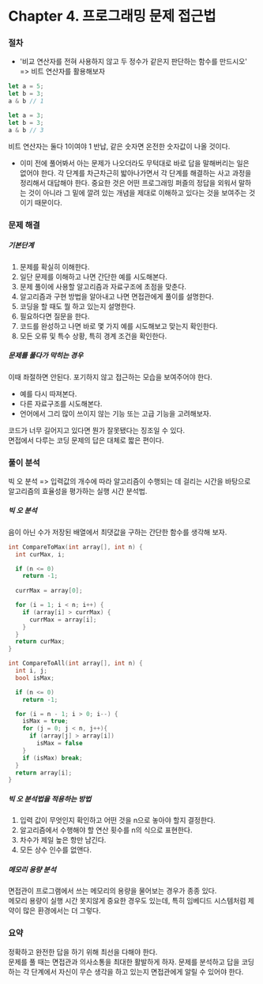 # Chapter 4. 프로그래밍 문제 접근법

### 절차

* '비교 연산자를 전혀 사용하지 않고 두 정수가 같은지 판단하는 함수를 만드시오' => 비트 연산자를 활용해보자
```js
let a = 5;
let b = 3;
a & b // 1

let a = 3;
let b = 3;
a & b // 3
```
비트 연산자는 둘다 1이여야 1 반납, 같은 숫자면 온전한 숫자값이 나올 것이다.

* 이미 전에 풀어봐서 아는 문제가 나오더라도 무턱대로 바로 답을 말해버리는 일은 없어야 한다.    각 단계를 차근차근히 밟아나가면서 각 단계를 해결하는 사고 과정을 정리해서 대답해야 한다. 중요한 것은 어떤 프로그래밍 퍼즐의 정답을 외워서 말하는 것이 아니라 그 밑에 깔려 있는 개념을 제대로 이해하고 있다는 것을 보여주는 것이기 때문이다.
  
### 문제 해결

##### 기본단계
1. 문제를 확실히 이해한다.
2. 일단 문제를 이해하고 나면 간단한 예를 시도해본다.
3. 문제 풀이에 사용할 알고리즘과 자료구조에 초점을 맞춘다.
4. 알고리즘과 구현 방법을 알아내고 나면 면접관에게 풀이를 설명한다.
5. 코딩을 할 때도 뭘 하고 있는지 설명한다.
6. 필요하다면 질문을 한다.
7. 코드를 완성하고 나면 바로 몇 가지 예를 시도해보고 맞는지 확인한다.
8. 모든 오류 및 특수 상황, 특히 경계 조건을 확인한다.

##### 문제를 풀다가 막히는 경우
이때 좌절하면 안된다. 포기하지 않고 접근하는 모습을 보여주어야 한다.   
* 예를 다시 따져본다.
* 다른 자료구조를 시도해본다.
* 언어에서 그리 많이 쓰이지 않는 기능 또는 고급 기능을 고려해보자.

코드가 너무 길어지고 있다면 뭔가 잘못됐다는 징조일 수 있다.  
면접에서 다루는 코딩 문제의 답은 대체로 짧은 편이다.  

### 풀이 분석
빅 오 분석 => 입력값의 개수에 따라 알고리즘이 수행되는 데 걸리는 시간을 바탕으로 알고리즘의 효율성을 평가하는 실행 시간 분석법.
##### 빅 오 분석

음이 아닌 수가 저장된 배열에서 최댓값을 구하는 간단한 함수를 생각해 보자.

```c++
int CompareToMax(int array[], int n) {
  int curMax, i;

  if (n <= 0) 
    return -1;
  
  currMax = array[0];

  for (i = 1; i < n; i++) {
    if (array[i] > currMax) {
      currMax = array[i];
    }
  }
  return curMax;
}
```

```c++
int CompareToAll(int array[], int n) {
  int i, j;
  bool isMax;

  if (n <= 0) 
    return -1;

  for (i = n - 1; i > 0; i--) {
    isMax = true;
    for (j = 0; j < n, j++){
      if (array[j] > array[i])
        isMax = false
    }
    if (isMax) break;
  }
  return array[i];
}
```

##### 빅 오 분석법을 적용하는 방법
1. 입력 값이 무엇인지 확인하고 어떤 것을 n으로 놓아야 할지 결정한다.
2. 알고리즘에서 수행해야 할 연산 횟수를 n의 식으로 표현한다.
3. 차수가 제일 높은 항만 남긴다.
4. 모든 상수 인수를 없앤다.

##### 메모리 용량 분석
면접관이 프로그램에서 쓰는 메모리의 용량을 물어보는 경우가 종종 있다.   
메모리 용량이 실행 시간 못지않게 중요한 경우도 있는데, 특히 임베디드 시스템처럼 제약이 많은 환경에서는 더 그렇다.    

### 요약
정확하고 완전한 답을 하기 위해 최선을 다해야 한다.   
문제를 풀 때는 면접관과 의사소통을 최대한 활발하게 하자. 문제를 분석하고 답을 코딩하는 각 단계에서 자신이 무슨 생각을 하고 있는지 면접관에게 알릴 수 있어야 한다.